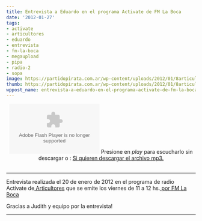 ```yaml
---
title: Entrevista a Eduardo en el programa Activate de FM La Boca
date: '2012-01-27'
tags:
- activate
- articultores
- eduardo
- entrevista
- fm-la-boca
- megaupload
- pipa
- radio-2
- sopa
image: https://partidopirata.com.ar/wp-content/uploads/2012/01/8articultoresg.jpg
thumb: https://partidopirata.com.ar/wp-content/uploads/2012/01/8articultoresg-150x150.jpg
wppost_name: entrevista-a-eduardo-en-el-programa-activate-de-fm-la-boca
---
```


<center>
<object id="player1014669" width="240" height="133" classid="clsid:d27cdb6e-ae6d-11cf-96b8-444553540000" codebase="http://download.macromedia.com/pub/shockwave/cabs/flash/swflash.cab#version=6,0,40,0"><param name="AllowScriptAccess" value="always" /><param name="allowFullScreen" value="true" /><param name="wmode" value="transparent" /><param name="src" value="http://www.ivoox.com/playerivoox_ee_1014669_1.html" /><param name="allowfullscreen" value="true" /><param name="allowscriptaccess" value="always" /><embed id="player1014669" width="240" height="133" type="application/x-shockwave-flash" src="http://www.ivoox.com/playerivoox_ee_1014669_1.html" AllowScriptAccess="always" allowFullScreen="true" wmode="transparent" allowfullscreen="true" allowscriptaccess="always" /></object>
Presione en <em>play</em> para escucharlo sin descargar o :
<a href="http://www.ivoox.com/_md_1014669_1.mp3" target="_blank">Si quieren descargar el archivo mp3.</a></center>&nbsp;

<hr />

Entrevista realizada el 20 de enero de 2012 en el programa de radio Activate de<a href="http://articultores.net/tiki-view_articles.php" target="_blank"> Articultores</a> que se emite los viernes de 11 a 12 hs.<a href="http://www.fmlaboca.com.ar/fm-la-boca-rock-nacional/index.php" target="_blank"> por FM La Boca</a>

Gracias a Judith y equipo por la entrevista!
<hr>
